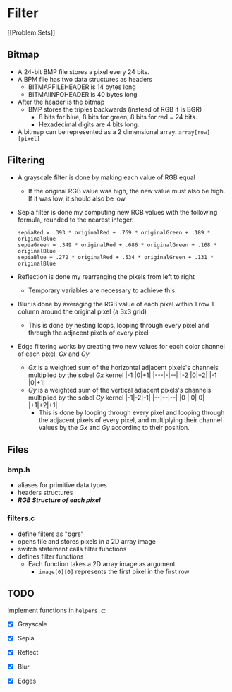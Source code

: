 # Filter
[[Problem Sets]]

## Bitmap
- A 24-bit BMP file stores a pixel every 24 bits.
- A BPM file has two data structures as headers
    - BITMAPFILEHEADER is 14 bytes long
    - BITMAIINFOHEADER is 40 bytes long
- After the header is the bitmap
    - BMP stores the triples backwards (instead of RGB it is BGR)
        - 8 bits for blue, 8 bits for green, 8 bits for red = 24 bits.
        - Hexadecimal digits are 4 bits long.
- A bitmap can be represented as a 2 dimensional array: `array[row][pixel]`

## Filtering
- A grayscale filter is done by making each value of RGB equal
    - If the original RGB value was high, the new value must also be high. If it was low, it should also be low
- Sepia filter is done my computing new RGB values with the following formula, rounded to the nearest integer.
    ```
    sepiaRed = .393 * originalRed + .769 * originalGreen + .189 * originalBlue
    sepiaGreen = .349 * originalRed + .686 * originalGreen + .168 * originalBlue
    sepiaBlue = .272 * originalRed + .534 * originalGreen + .131 * originalBlue
    ```
- Reflection is done my rearranging the pixels from left to right
    - Temporary variables are necessary to achieve this.

- Blur is done by averaging the RGB value of each pixel within 1 row 1 column around the original pixel (a 3x3 grid)
    - This is done by nesting loops, looping through every pixel and through the adjacent pixels of every pixel  

- Edge filtering works by creating two new values for each color channel of each pixel, *Gx* and *Gy*
    - *Gx* is a weighted sum of the horizontal adjacent pixels's channels multiplied by the sobel *Gx* kernel
        |-1 |0|+1|
        |---|-|--|
        |-2 |0|+2|
        |-1 |0|+1|
    - *Gy* is a weighted sum of the vertical adjacent pixels's channels multiplied by the sobel *Gy* kernel
        |-1|-2|-1|
        |--|--|--|
        |0 | 0| 0|
        |+1|+2|+1|
        - This is done by looping through every pixel and looping through the adjacent pixels of every pixel, and multiplying their channel values by the *Gx* and *Gy* according to their position.

## Files
### bmp.h
- aliases for primitive data types
- headers structures
- ***RGB Structure of each pixel***

### filters.c
- define filters as "bgrs"
- opens file and stores pixels in a 2D array image
- switch statement calls filter functions
- defines filter functions
    - Each function takes a 2D array image as argument
        - `image[0][0]` represents the first pixel in the first row


## TODO
Implement functions in `helpers.c`:
- [x] Grayscale
- [x] Sepia
- [x] Reflect
- [x] Blur
- [x] Edges
    
